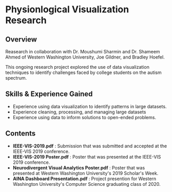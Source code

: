 # Physionlogical Visualization Research

## Overview
Reasearch in collaboration with Dr. Moushumi Sharmin and Dr. Shameem Ahmed of Western Washington University, Joe Gildner, and Bradley Hoefel.

This ongoing research project explored the use of data visualization techniques to identify challenges faced by college students on the autism spectrum.

## Skills & Experience Gained
- Experience using data visualization to identify patterns in large datasets.
- Experience cleaning, processing, and managing large datasets
- Experience using data to inform solutions to open-ended problems.

## Contents
- **IEEE-VIS-2019.pdf** : Submission that was submitted and accepted at the IEEE-VIS 2019 conference.
- **IEEE-VIS-2019 Poster.pdf** : Poster that was presented at the IEEE-VIS 2019 conference.
- **Neurodivergent Visual Analytics Poster.pdf** : Poster that was presented at Western Washington University's 2019 Scholar's Week.
- **AINA Dashboard Presentation.pdf** : Project presention for Western Washington University's Computer Science graduating class of 2020.
